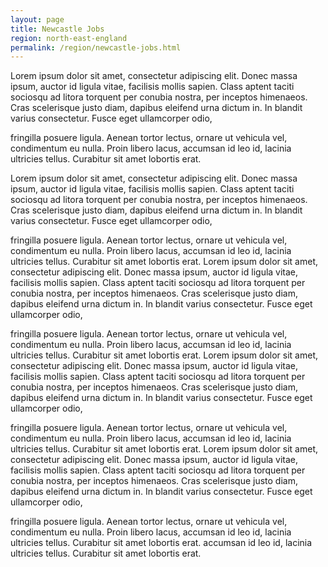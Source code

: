 ```yaml
---
layout: page
title: Newcastle Jobs
region: north-east-england
permalink: /region/newcastle-jobs.html
---
```


Lorem ipsum dolor sit amet, consectetur adipiscing elit. Donec massa ipsum, auctor id ligula vitae, facilisis mollis
sapien. Class aptent taciti sociosqu ad litora torquent per conubia nostra, per inceptos himenaeos. Cras scelerisque
justo diam, dapibus eleifend urna dictum in. In blandit varius consectetur. Fusce eget ullamcorper odio,

fringilla posuere ligula. Aenean tortor lectus, ornare ut vehicula vel, condimentum eu nulla. Proin libero lacus,
accumsan id leo id, lacinia ultricies tellus. Curabitur sit amet lobortis erat.

Lorem ipsum dolor sit amet, consectetur adipiscing elit. Donec massa ipsum, auctor id ligula vitae, facilisis mollis
sapien. Class aptent taciti sociosqu ad litora torquent per conubia nostra, per inceptos himenaeos. Cras scelerisque
justo diam, dapibus eleifend urna dictum in. In blandit varius consectetur. Fusce eget ullamcorper odio,

fringilla posuere ligula. Aenean tortor lectus, ornare ut vehicula vel, condimentum eu nulla. Proin libero lacus,
accumsan id leo id, lacinia ultricies tellus. Curabitur sit amet lobortis erat.
Lorem ipsum dolor sit amet, consectetur adipiscing elit. Donec massa ipsum, auctor id ligula vitae, facilisis mollis
sapien. Class aptent taciti sociosqu ad litora torquent per conubia nostra, per inceptos himenaeos. Cras scelerisque
justo diam, dapibus eleifend urna dictum in. In blandit varius consectetur. Fusce eget ullamcorper odio,

fringilla posuere ligula. Aenean tortor lectus, ornare ut vehicula vel, condimentum eu nulla. Proin libero lacus,
accumsan id leo id, lacinia ultricies tellus. Curabitur sit amet lobortis erat.
Lorem ipsum dolor sit amet, consectetur adipiscing elit. Donec massa ipsum, auctor id ligula vitae, facilisis mollis
sapien. Class aptent taciti sociosqu ad litora torquent per conubia nostra, per inceptos himenaeos. Cras scelerisque
justo diam, dapibus eleifend urna dictum in. In blandit varius consectetur. Fusce eget ullamcorper odio,

fringilla posuere ligula. Aenean tortor lectus, ornare ut vehicula vel, condimentum eu nulla. Proin libero lacus,
accumsan id leo id, lacinia ultricies tellus. Curabitur sit amet lobortis erat.
Lorem ipsum dolor sit amet, consectetur adipiscing elit. Donec massa ipsum, auctor id ligula vitae, facilisis mollis
sapien. Class aptent taciti sociosqu ad litora torquent per conubia nostra, per inceptos himenaeos. Cras scelerisque
justo diam, dapibus eleifend urna dictum in. In blandit varius consectetur. Fusce eget ullamcorper odio,

fringilla posuere ligula. Aenean tortor lectus, ornare ut vehicula vel, condimentum eu nulla. Proin libero lacus,
accumsan id leo id, lacinia ultricies tellus. Curabitur sit amet lobortis erat.
accumsan id leo id, lacinia ultricies tellus. Curabitur sit amet lobortis erat.
